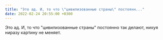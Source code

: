 ```yaml
---
title: "Это ад. И, то что \"цивилизованные страны\" постоянн..."
date: 2022-02-24 20:55:00 +0300
---
```


Это ад. И, то что "цивилизованные страны" постоянно так делают, нихуя ниразу картину не меняет.

